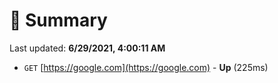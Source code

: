# 📖 Summary
Last updated: **6/29/2021, 4:00:11 AM**

- `GET` [https://google.com](https://google.com) - **Up** (225ms)
